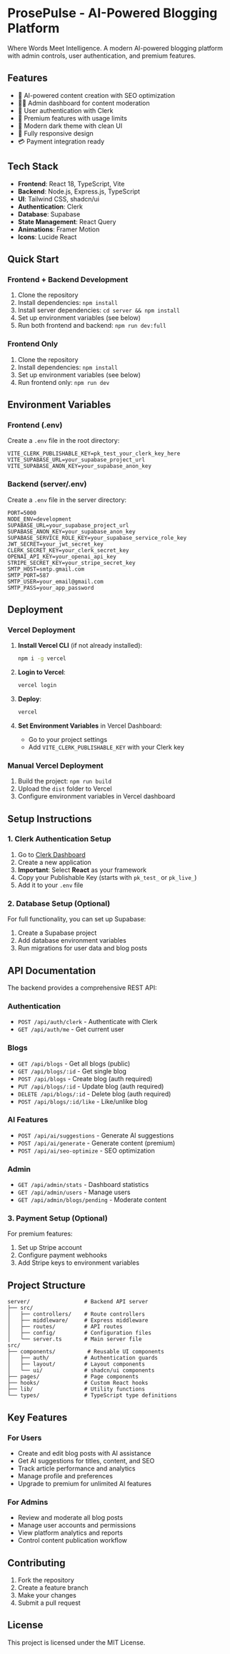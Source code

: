 # ProsePulse - AI-Powered Blogging Platform

Where Words Meet Intelligence. A modern AI-powered blogging platform with admin controls, user authentication, and premium features.

## Features

- 🤖 AI-powered content creation with SEO optimization
- 👨‍💼 Admin dashboard for content moderation
- 🔐 User authentication with Clerk
- 💎 Premium features with usage limits
- 🎨 Modern dark theme with clean UI
- 📱 Fully responsive design
- 💳 Payment integration ready

## Tech Stack

- **Frontend**: React 18, TypeScript, Vite  
- **Backend**: Node.js, Express.js, TypeScript
- **UI**: Tailwind CSS, shadcn/ui
- **Authentication**: Clerk
- **Database**: Supabase
- **State Management**: React Query
- **Animations**: Framer Motion
- **Icons**: Lucide React

## Quick Start

### Frontend + Backend Development

1. Clone the repository
2. Install dependencies: `npm install`
3. Install server dependencies: `cd server && npm install`
4. Set up environment variables (see below)
5. Run both frontend and backend: `npm run dev:full`

### Frontend Only

1. Clone the repository
2. Install dependencies: `npm install`
3. Set up environment variables (see below)
4. Run frontend only: `npm run dev`

## Environment Variables

### Frontend (.env)
Create a `.env` file in the root directory:

```env
VITE_CLERK_PUBLISHABLE_KEY=pk_test_your_clerk_key_here
VITE_SUPABASE_URL=your_supabase_project_url
VITE_SUPABASE_ANON_KEY=your_supabase_anon_key
```

### Backend (server/.env)
Create a `.env` file in the server directory:

```env
PORT=5000
NODE_ENV=development
SUPABASE_URL=your_supabase_project_url
SUPABASE_ANON_KEY=your_supabase_anon_key
SUPABASE_SERVICE_ROLE_KEY=your_supabase_service_role_key
JWT_SECRET=your_jwt_secret_key
CLERK_SECRET_KEY=your_clerk_secret_key
OPENAI_API_KEY=your_openai_api_key
STRIPE_SECRET_KEY=your_stripe_secret_key
SMTP_HOST=smtp.gmail.com
SMTP_PORT=587
SMTP_USER=your_email@gmail.com
SMTP_PASS=your_app_password
```

## Deployment

### Vercel Deployment

1. **Install Vercel CLI** (if not already installed):
   ```bash
   npm i -g vercel
   ```

2. **Login to Vercel**:
   ```bash
   vercel login
   ```

3. **Deploy**:
   ```bash
   vercel
   ```

4. **Set Environment Variables** in Vercel Dashboard:
   - Go to your project settings
   - Add `VITE_CLERK_PUBLISHABLE_KEY` with your Clerk key

### Manual Vercel Deployment

1. Build the project: `npm run build`
2. Upload the `dist` folder to Vercel
3. Configure environment variables in Vercel dashboard

## Setup Instructions

### 1. Clerk Authentication Setup

1. Go to [Clerk Dashboard](https://dashboard.clerk.com)
2. Create a new application
3. **Important**: Select **React** as your framework
4. Copy your Publishable Key (starts with `pk_test_` or `pk_live_`)
5. Add it to your `.env` file

### 2. Database Setup (Optional)

For full functionality, you can set up Supabase:
1. Create a Supabase project
2. Add database environment variables
3. Run migrations for user data and blog posts

## API Documentation

The backend provides a comprehensive REST API:

### Authentication
- `POST /api/auth/clerk` - Authenticate with Clerk
- `GET /api/auth/me` - Get current user

### Blogs
- `GET /api/blogs` - Get all blogs (public)
- `GET /api/blogs/:id` - Get single blog
- `POST /api/blogs` - Create blog (auth required)
- `PUT /api/blogs/:id` - Update blog (auth required)
- `DELETE /api/blogs/:id` - Delete blog (auth required)
- `POST /api/blogs/:id/like` - Like/unlike blog

### AI Features
- `POST /api/ai/suggestions` - Generate AI suggestions
- `POST /api/ai/generate` - Generate content (premium)
- `POST /api/ai/seo-optimize` - SEO optimization

### Admin
- `GET /api/admin/stats` - Dashboard statistics
- `GET /api/admin/users` - Manage users
- `GET /api/admin/blogs/pending` - Moderate content

### 3. Payment Setup (Optional)

For premium features:
1. Set up Stripe account
2. Configure payment webhooks
3. Add Stripe keys to environment variables

## Project Structure

```
server/                 # Backend API server
├── src/
│   ├── controllers/    # Route controllers
│   ├── middleware/     # Express middleware
│   ├── routes/         # API routes
│   ├── config/         # Configuration files
│   └── server.ts       # Main server file
src/
├── components/          # Reusable UI components
│   ├── auth/           # Authentication guards
│   ├── layout/         # Layout components
│   └── ui/             # shadcn/ui components
├── pages/              # Page components
├── hooks/              # Custom React hooks
├── lib/                # Utility functions
└── types/              # TypeScript type definitions
```

## Key Features

### For Users
- Create and edit blog posts with AI assistance
- Get AI suggestions for titles, content, and SEO
- Track article performance and analytics
- Manage profile and preferences
- Upgrade to premium for unlimited AI features

### For Admins
- Review and moderate all blog posts
- Manage user accounts and permissions
- View platform analytics and reports
- Control content publication workflow

## Contributing

1. Fork the repository
2. Create a feature branch
3. Make your changes
4. Submit a pull request

## License

This project is licensed under the MIT License.